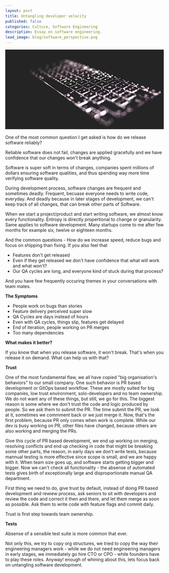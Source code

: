 ```yaml
---
layout: post
title: Untangling developer velocity
published: false
categories: Culture, Software Engineering
description: Essay on software engineering.
lead_image: blog/software_perspective.png
---
```


<p><img src="/assets/images/blog/software_perspective.png" alt="Untangling developer velocity generation" class="responsive" /></p>

One of the most common question I get asked is how do we release software reliably? 

Reliable software does not fail, changes are applied gracefully and we have confidence that our changes won't break anything.

Software is super soft in terms of changes, companies spent millions of dollars ensuring software qualities, and thus spending way more time verifying software quality.

During development process, software changes are frequent and sometimes deadly. Frequent, becuase everyone needs to write code, everyday. And deadly 
because in later stages of development, we can't keep track of all changes, that can break other parts of Software.

When we start a project/product and start writing software, we almost know every functionality. Entropy is directly propertional to change or granularity.
Same applies to software development. Many startups come to me after few months for example six, twelve or eighteen months.

And the common questions - How do we increase speed, reduce bugs and focus on shipping than fixing. If you also feel that

* Features don't get released
* Even if they get released we don't have confidence that what will work and what won't?
* Our QA cycles are long, and everyone kind of stuck during that process?

And you have few frequently occuring themes in your conversations with team mates.

**The Symptoms**

* People work on bugs than stories
* Feature delivery perceived super slow
* QA Cycles are days instead of hours
* Even with QA cycles, things slip, features get delayed
* End of iteration, people working on PR merges
* Too many dependencies

**What makes it better?**

If you know that when you release software, it won't break. That's when you release it on demand. What can help us with that?


**Trust**

One of the most fundamental flaw, we all have copied "big organisation's behaviors" to our small company. One such behavior is PR based development or GitOps based workflow. These are mostly suited for big companies, low trust environment, solo-developers and no team ownership. We do not want any of these things, but still, we go for this. The biggest reason is some where we don't trust the code and logic produced by people. So we ask them to submit the PR. The time submit the PR, we look at it, sometimes we commment back or we just merge it. Now, that's the first problem, because PR only comes when work is complete. While our dev is busy working on PR, other files have changed, because others are also working and merging the PRs. 

Give this cycle of PR based development, we end up working on merging, resolving conflicts and end up checking in code that might be breaking some other parts, the reason, in early days we don't write tests, because mannual testing is more effective since scope is small, and we are happy with it. When team size goes up, and software starts getting bigger and bigger. Now we can't check all functionality - the absense of automated tests gives birth of exceptionally large and disproportionate manual QA department. 

First thing we need to do, give trust by default, instead of doing PR based development and rewiew process, ask seniors to sit with developers and review the code and correct it then and there, and let them merge as soon as possible. Ask them to write code with feature flags and commit daily.

Trust is first step towards team ownership.

**Tests**

Absense of a sensible test suite is more common that ever. 

Not only this, we try to copy org structures, we tried to copy the way their engineering managers work - while we do not need engineering managers in early stages, we immediately go hire CTO or CPO - while founders have to play these roles. Anyway! enough of whining about this, lets focus back on untangling software development.


